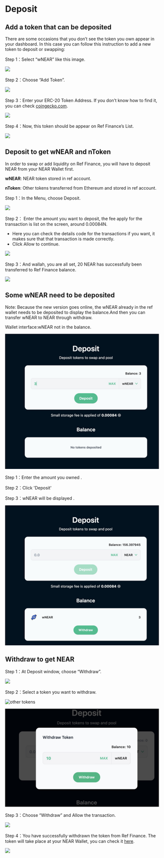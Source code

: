# Deposit

## Add a token that can be deposited

There are some occasions that you don’t see the token you own appear in your dashboard. In this case you can follow this instruction to add a new token to deposit or swapping:

Step 1：Select “wNEAR” like this image.

![](https://miro.medium.com/max/1400/0*bPRykjY42Tp-Ls-_.jpg)

Step 2：Choose “Add Token”.

![](https://miro.medium.com/max/1400/0*65jf3V5TDK0dSRYA.jpg)

Step 3：Enter your ERC-20 Token Address. If you don’t know how to find it, you can check [coingecko.com](https://www.coingecko.com/).

![](https://miro.medium.com/max/1400/0*mbeISuKPij6VHsUp.jpg)

Step 4：Now, this token should be appear on Ref Finance’s List.

![](https://miro.medium.com/max/1400/0*sjs9ZTQsFTuvS4Xv.jpg)

## Deposit to get wNEAR and nToken <a id="5eb0"></a>

In order to swap or add liquidity on Ref Finance, you will have to deposit NEAR from your NEAR Wallet first.

**wNEAR**: NEAR token stored in ref account.

**nToken**: Other tokens transferred from Ethereum and stored in ref account.

Step 1：In the Menu, choose Deposit.

![](https://miro.medium.com/max/1400/0*UCfrJWFxjCEkIKDN.jpg)

Step 2： Enter the amount you want to deposit, the fee apply for the transaction is list on the screen, around 0.00084N.

* Here you can check the details code for the transactions if you want, it makes sure that that transaction is made correctly.
* Click Allow to continue.

![](https://miro.medium.com/max/1400/0*oR8SqtAEDzqaYktQ.jpg)

Step 3：And wallah, you are all set, 20 NEAR has successfully been transferred to Ref Finance balance.

![](https://miro.medium.com/max/1400/0*zGVqhcA2-qVXjKlS.jpg)

## **Some wNEAR need to be deposited**

Note: Because the new version goes online, the wNEAR already in the ref wallet needs to be deposited to display the balance.And then you can transfer wNEAR to NEAR through withdraw.

Wallet interface:wNEAR not in the balance.

![](../../.gitbook/assets/image%20%282%29.png)

Step 1：Enter the amount you owned .

Step 2：Click 'Deposit'

Step 3：wNEAR will be displayed .

![](../../.gitbook/assets/image%20%284%29.png)



## Withdraw to get NEAR <a id="89aa"></a>

Step 1：At Deposit window, choose “Withdraw”.

![](https://miro.medium.com/max/1400/0*QdPk6HINcY6rqjMW.jpg)

Step 2：Select a token you want to withdraw.

![other tokens](https://miro.medium.com/max/1400/0*TIvoXdTfoGE5dR0H.jpg)

![wNEAR](../../.gitbook/assets/image%20%285%29.png)

Step 3：Choose “Withdraw” and Allow the transaction.

![](https://miro.medium.com/max/1400/0*kdI_oFYHBJGOuRBU.jpg)

Step 4：You have successfully withdrawn the token from Ref Finance. The token will take place at your NEAR Wallet, you can check it [here](https://wallet.near.org/).

![](https://miro.medium.com/max/1400/0*Uy26fF5d2HVlFq83.jpg)



